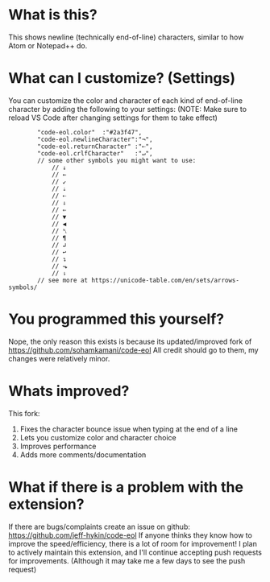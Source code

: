 # What is this?
This shows newline (technically end-of-line) characters, similar to how Atom or Notepad++ do.

# What can I customize? (Settings)
You can customize the color and character of each kind of end-of-line character by adding the following to your settings:
(NOTE: Make sure to reload VS Code after changing settings for them to take effect)
```
        "code-eol.color"  :"#2a3f47",
        "code-eol.newlineCharacter":"¬",
        "code-eol.returnCharacter" :"⇠",
        "code-eol.crlfCharacter"   :"↵",
        // some other symbols you might want to use:
            // ↓
            // ←
            // ↙
            // ⇣
            // ⇠
            // ⇓
            // ⇐
            // ▼
            // ◀
            // ␤
            // ¶
            // ↲
            // ↩
            // ↴
            // ⬎
            // ⇂
        // see more at https://unicode-table.com/en/sets/arrows-symbols/
```
<!-- <img width="376" src="https://github.com/jeff-hykin/code-eol/blob/master/Screen Shot 2018-05-07 at 11.41.35 PM.png"> -->

# You programmed this yourself?
Nope, the only reason this exists is because its updated/improved fork of https://github.com/sohamkamani/code-eol
All credit should go to them, my changes were relatively minor.

# Whats improved?
This fork:
1. Fixes the character bounce issue when typing at the end of a line
2. Lets you customize color and character choice
3. Improves performance
4. Adds more comments/documentation

# What if there is a problem with the extension?
If there are bugs/complaints create an issue on github: https://github.com/jeff-hykin/code-eol
If anyone thinks they know how to improve the speed/efficiency, there is a lot of room for improvement!
I plan to actively maintain this extension, and I'll continue accepting push requests for improvements. (Although it may take me a few days to see the push request)

